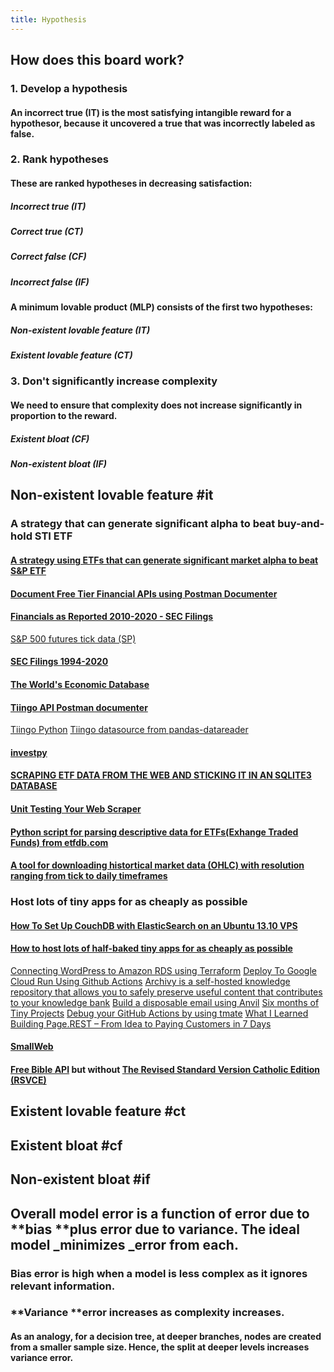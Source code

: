 ```yaml
---
title: Hypothesis
---
```


## How does this board work?
### 1. Develop a hypothesis
#### An incorrect true (IT) is the most satisfying intangible reward for a hypothesor, because it uncovered a true that was incorrectly labeled as false.
### 2. Rank hypotheses
#### These are ranked hypotheses in decreasing satisfaction:
##### Incorrect true (IT)
##### Correct true (CT)
##### Correct false (CF)
##### Incorrect false (IF)
#### A minimum lovable product (MLP) consists of the first two hypotheses:
##### Non-existent lovable feature (IT)
##### Existent lovable feature (CT)
### 3. Don't significantly increase complexity
#### We need to ensure that complexity does not increase significantly in proportion to the reward.
##### Existent bloat (CF)
##### Non-existent bloat (IF)
## Non-existent lovable feature #it
### A strategy that can generate significant alpha to beat buy-and-hold STI ETF
#### [A strategy using ETFs that can generate significant market alpha to beat S&P ETF](https://pypi.org/project/finnhub-python)
#### [Document Free Tier Financial APIs using Postman Documenter](https://documenter.getpostman.com/view/8994004/TVenfog8#5d1510cc-1b3e-4332-8190-b34b7e987186)
#### [Financials as Reported 2010-2020 - SEC Filings](https://www.kaggle.com/finnhub/reported-financials)
[S&P 500 futures tick data (SP)](https://www.kaggle.com/finnhub/sp-500-futures-tick-data-sp)
#### [SEC Filings 1994-2020](https://www.kaggle.com/finnhub/sec-filings)
#### [The World's Economic Database](https://db.nomics.world/)
#### [Tiingo API Postman documenter](https://documenter.getpostman.com/view/8994004/TVenfog8)
[Tiingo Python](https://github.com/hydrosquall/tiingo-python)
[Tiingo datasource from pandas-datareader](https://github.com/pydata/pandas-datareader)
#### [investpy](https://investpy.readthedocs.io/_info/funds.html)
#### [SCRAPING ETF DATA FROM THE WEB AND STICKING IT IN AN SQLITE3 DATABASE](https://pythonforfinance.net/2016/04/11/sqlite-database-python-web-scrape)
#### [Unit Testing Your Web Scraper](https://dev.to/albertulysses/unit-testing-your-web-scraper-1aha)
#### [Python script for parsing descriptive data for ETFs(Exhange Traded Funds) from etfdb.com](https://github.com/olzhasar/etfscraper)
#### [A tool for downloading histortical market data (OHLC) with resolution ranging from tick to daily timeframes](https://github.com/Leo4815162342/dukascopy-tools/tree/master/packages/dukascopy-cli)
####
### Host lots of tiny apps for as cheaply as possible
#### [How To Set Up CouchDB with ElasticSearch on an Ubuntu 13.10 VPS](https://www.digitalocean.com/community/tutorials/how-to-set-up-couchdb-with-elasticsearch-on-an-ubuntu-13-10-vps)
#### [How to host lots of half-baked tiny apps for as cheaply as possible](https://dev.to/pcraig3/google-cloud-run-the-best-host-platform-for-dynamic-apps-4ma6)
[Connecting WordPress to Amazon RDS using Terraform](https://dev.to/abhivaidya07/connecting-wordpress-to-amazon-rds-using-terraform-15bm)
[Deploy To Google Cloud Run Using Github Actions](https://towardsdatascience.com/deploy-to-google-cloud-run-using-github-actions-590ecf957af0)
[Archivy is a self-hosted knowledge repository that allows you to safely preserve useful content that contributes to your knowledge bank](https://archivy.github.io/docker/#with-data-persistence)
[Build a disposable email using Anvil](https://anvil.works/blog/email-driven-apps?utm_medium=email&utm_campaign=welcome)
[Six months of Tiny Projects](https://tinyprojects.dev/)
[Debug your GitHub Actions by using tmate](https://github.com/marketplace/actions/debugging-with-tmate)
[What I Learned Building Page.REST – From Idea to Paying Customers in 7 Days](https://www.indiehackers.com/@laktek/what-i-learned-building-page-rest-from-idea-to-paying-customers-in-7-days-26f2a554f4)
#### [SmallWeb](https://smallweb.net/client)
#### [Free Bible API](https://api.biblia.com/v1/RegisteredApplications) but without [The Revised Standard Version Catholic Edition (RSVCE)](https://biblia.com/bible/rsvce/john/2/19-20)
####
## Existent lovable feature #ct
## Existent bloat #cf
## Non-existent bloat #if
## Overall model error is a function of error due to **bias **plus error due to **variance**. The ideal model _minimizes _error from each.
### **Bias** error is high when a model is less complex as it ignores relevant information.
####
### **Variance **error increases as complexity increases.
#### As an analogy, for a decision tree, at deeper branches, nodes are created from a smaller sample size. Hence, the split at deeper levels increases **variance** error.
